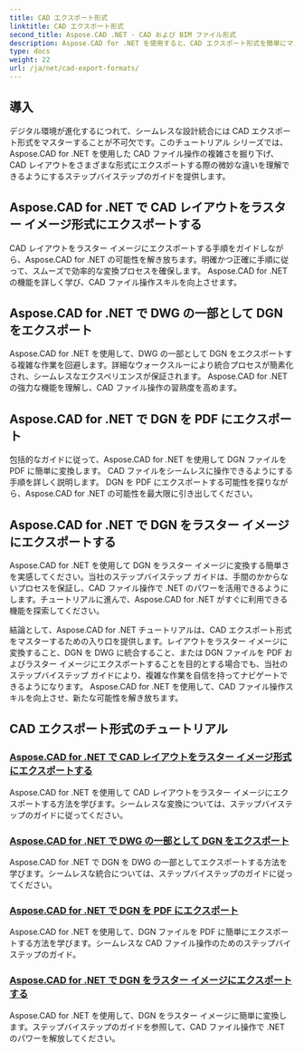 ```yaml
---
title: CAD エクスポート形式
linktitle: CAD エクスポート形式
second_title: Aspose.CAD .NET - CAD および BIM ファイル形式
description: Aspose.CAD for .NET を使用すると、CAD エクスポート形式を簡単にマスターできます。チュートリアルを通じて、CAD レイアウトの変換、DGN ファイルを PDF およびラスター イメージにエクスポートする方法を学びます。
type: docs
weight: 22
url: /ja/net/cad-export-formats/
---
```


## 導入

デジタル環境が進化するにつれて、シームレスな設計統合には CAD エクスポート形式をマスターすることが不可欠です。このチュートリアル シリーズでは、Aspose.CAD for .NET を使用した CAD ファイル操作の複雑さを掘り下げ、CAD レイアウトをさまざまな形式にエクスポートする際の微妙な違いを理解できるようにするステップバイステップのガイドを提供します。

## Aspose.CAD for .NET で CAD レイアウトをラスター イメージ形式にエクスポートする

CAD レイアウトをラスター イメージにエクスポートする手順をガイドしながら、Aspose.CAD for .NET の可能性を解き放ちます。明確かつ正確に手順に従って、スムーズで効率的な変換プロセスを確保します。 Aspose.CAD for .NET の機能を詳しく学び、CAD ファイル操作スキルを向上させます。

## Aspose.CAD for .NET で DWG の一部として DGN をエクスポート

Aspose.CAD for .NET を使用して、DWG の一部として DGN をエクスポートする複雑な作業を回避します。詳細なウォークスルーにより統合プロセスが簡素化され、シームレスなエクスペリエンスが保証されます。 Aspose.CAD for .NET の強力な機能を理解し、CAD ファイル操作の習熟度を高めます。

## Aspose.CAD for .NET で DGN を PDF にエクスポート

包括的なガイドに従って、Aspose.CAD for .NET を使用して DGN ファイルを PDF に簡単に変換します。 CAD ファイルをシームレスに操作できるようにする手順を詳しく説明します。 DGN を PDF にエクスポートする可能性を探りながら、Aspose.CAD for .NET の可能性を最大限に引き出してください。

## Aspose.CAD for .NET で DGN をラスター イメージにエクスポートする

Aspose.CAD for .NET を使用して DGN をラスター イメージに変換する簡単さを実感してください。当社のステップバイステップ ガイドは、手間のかからないプロセスを保証し、CAD ファイル操作で .NET のパワーを活用できるようにします。チュートリアルに進んで、Aspose.CAD for .NET がすぐに利用できる機能を探索してください。

結論として、Aspose.CAD for .NET チュートリアルは、CAD エクスポート形式をマスターするための入り口を提供します。レイアウトをラスター イメージに変換すること、DGN を DWG に統合すること、または DGN ファイルを PDF およびラスター イメージにエクスポートすることを目的とする場合でも、当社のステップバイステップ ガイドにより、複雑な作業を自信を持ってナビゲートできるようになります。 Aspose.CAD for .NET を使用して、CAD ファイル操作スキルを向上させ、新たな可能性を解き放ちます。
## CAD エクスポート形式のチュートリアル
### [Aspose.CAD for .NET で CAD レイアウトをラスター イメージ形式にエクスポートする](./export-cad-layouts-to-raster-image-formats/)
Aspose.CAD for .NET を使用して CAD レイアウトをラスター イメージにエクスポートする方法を学びます。シームレスな変換については、ステップバイステップのガイドに従ってください。
### [Aspose.CAD for .NET で DWG の一部として DGN をエクスポート](./export-dgn-as-part-of-dwg/)
Aspose.CAD for .NET で DGN を DWG の一部としてエクスポートする方法を学びます。シームレスな統合については、ステップバイステップのガイドに従ってください。
### [Aspose.CAD for .NET で DGN を PDF にエクスポート](./export-dgn-to-pdf/)
Aspose.CAD for .NET を使用して、DGN ファイルを PDF に簡単にエクスポートする方法を学びます。シームレスな CAD ファイル操作のためのステップバイステップのガイド。
### [Aspose.CAD for .NET で DGN をラスター イメージにエクスポートする](./export-dgn-to-raster-image/)
Aspose.CAD for .NET を使用して、DGN をラスター イメージに簡単に変換します。ステップバイステップのガイドを参照して、CAD ファイル操作で .NET のパワーを解放してください。